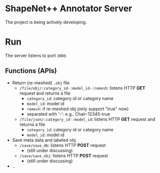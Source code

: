 # ShapeNet++ Annotator Server
The project is being actively developing.

# Run
The server listens to port `3000`.

## Functions (APIs)
- Return (re-meshed) `.obj` file
  - `/file/obj/:category_id-:model_id-:remesh`: listens HTTP **GET** request and returns a file
    - `category_id`: category id or category name
    - `model_id`: model id
    - `remesh`: if re-meshed obj (only support "true" now)
    - separated with '-': e.g., Chair-12345-true
  - `/file/json/:category_id-:model_id`: listens HTTP **GET** request and returns a file
    - `category_id`: category id or category name
    - `model_id`: model id
- Save meta data and labeled obj
  - `/save/save_db`: listens HTTP **POST** request
    - (still under discussing)
  - `/save/save_obj`: listens HTTP **POST** request
    - (still under discussing)
- ..